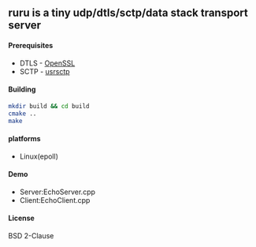 ## ruru is a tiny udp/dtls/sctp/data stack transport server

#### Prerequisites
* DTLS - [OpenSSL](https://www.openssl.org/)
* SCTP - [usrsctp](https://github.com/sctplab/usrsctp)

#### Building
```bash
mkdir build && cd build
cmake ..
make
```

#### platforms
* Linux(epoll)

#### Demo
* Server:EchoServer.cpp
* Client:EchoClient.cpp


#### License
BSD 2-Clause